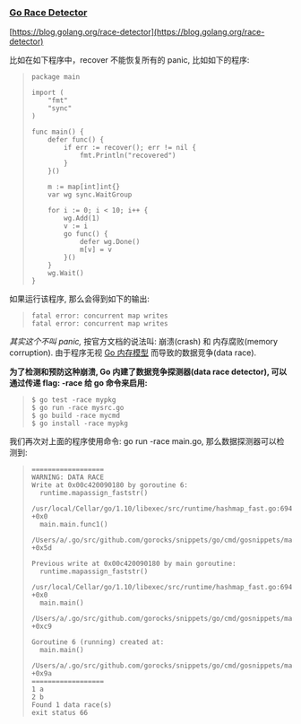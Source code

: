 ### [Go Race Detector](https://blog.golang.org/race-detector)

[https://blog.golang.org/race-detector](https://blog.golang.org/race-detector)

比如在如下程序中，recover 不能恢复所有的 panic, 比如如下的程序:

> ```
> package main
>
> import (
>     "fmt"
>     "sync"
> )
>
> func main() {
>     defer func() {
>         if err := recover(); err != nil {
>             fmt.Println("recovered")
>         }
>     }()
>
>     m := map[int]int{}
>     var wg sync.WaitGroup
>
>     for i := 0; i < 10; i++ {
>         wg.Add(1)
>         v := i
>         go func() {
>             defer wg.Done()
>             m[v] = v
>         }()
>     }
>     wg.Wait()
> }
> ```

如果运行该程序, 那么会得到如下的输出:

> ```
> fatal error: concurrent map writes
> fatal error: concurrent map writes
> ```

_其实这个不叫 panic,_ 按官方文档的说法叫: 崩溃\(crash\) 和 内存腐败\(memory corruption\). 由于程序无视 [Go 内存模型](https://golang.org/ref/mem/) 而导致的数据竞争\(data race\).

**为了检测和预防这种崩溃, Go 内建了数据竞争探测器\(data race detector\), 可以通过传递 flag: -race 给 go 命令来启用:**

> ```
> $ go test -race mypkg
> $ go run -race mysrc.go
> $ go build -race mycmd
> $ go install -race mypkg
> ```

我们再次对上面的程序使用命令: go run -race main.go, 那么数据探测器可以检测到:

> ```
> ==================
> WARNING: DATA RACE
> Write at 0x00c420090180 by goroutine 6:
>   runtime.mapassign_faststr()
>       /usr/local/Cellar/go/1.10/libexec/src/runtime/hashmap_fast.go:694 +0x0
>   main.main.func1()
>       /Users/a/.go/src/github.com/gorocks/snippets/go/cmd/gosnippets/main.go:9 +0x5d
>
> Previous write at 0x00c420090180 by main goroutine:
>   runtime.mapassign_faststr()
>       /usr/local/Cellar/go/1.10/libexec/src/runtime/hashmap_fast.go:694 +0x0
>   main.main()
>       /Users/a/.go/src/github.com/gorocks/snippets/go/cmd/gosnippets/main.go:12 +0xc9
>
> Goroutine 6 (running) created at:
>   main.main()
>       /Users/a/.go/src/github.com/gorocks/snippets/go/cmd/gosnippets/main.go:8 +0x9a
> ==================
> 1 a
> 2 b
> Found 1 data race(s)
> exit status 66
> ```



